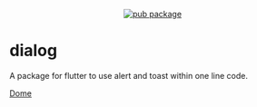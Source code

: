 
<p align="center">
    <a href="https://pub.dartlang.org/packages/easy_dialog">
        <img src="https://img.shields.io/pub/v/easy_dialog.svg" alt="pub package" />
    </a>
</p>

# dialog

A package for flutter to use alert and toast within one line code.

[Dome](https://www.shirne.com/demo/easydialog/)